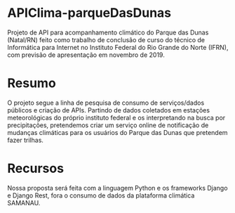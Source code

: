 # APIClima-parqueDasDunas
Projeto de API para acompanhamento climático do Parque das Dunas (Natal/RN) feito como trabalho de conclusão de curso do técnico de Informática para Internet no Instituto Federal do Rio Grande do Norte (IFRN), com previsão de apresentação em novembro de 2019.

# Resumo
O projeto segue a linha de pesquisa de consumo de serviços/dados públicos e criação de APIs. Partindo de dados coletados em estações meteorológicas do próprio instituto federal e os interpretando na busca por precipitações, pretendemos criar um serviço online de notificação de mudanças climáticas para os usuários do Parque das Dunas que pretendem fazer trilhas.

# Recursos
Nossa proposta será feita com a linguagem Python e os frameworks Django e Django Rest, fora o consumo de dados da plataforma climática SAMANAU.
